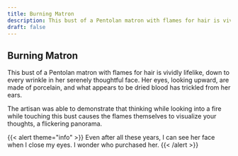 ```yaml
---
title: Burning Matron
description: This bust of a Pentolan matron with flames for hair is vividly lifelike, down to every wrinkle...
draft: false
---
```


## Burning Matron

This bust of a Pentolan matron with flames for hair is vividly lifelike, down to every wrinkle
in her serenely thoughtful face. Her eyes, looking upward, are made of porcelain, and what
appears to be dried blood has trickled from her ears.

The artisan was able to demonstrate that thinking while looking into a fire while touching this
bust causes the flames themselves to visualize your thoughts, a flickering panorama.

{{< alert theme="info" >}}
Even after all these years, I can see her face when I close my eyes. I wonder who purchased her.
{{< /alert >}}
